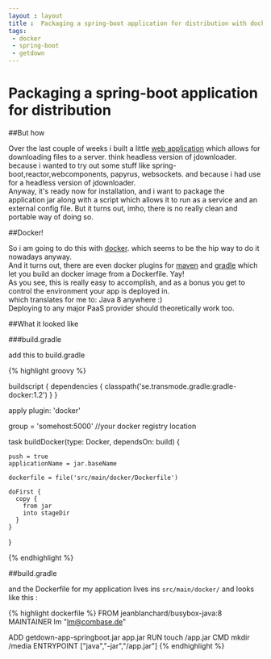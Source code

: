 ```yaml
---
layout : layout
title :  Packaging a spring-boot application for distribution with docker
tags:
 - docker
 - spring-boot
 - getdown
---
```


# Packaging a spring-boot application for distribution

##But how

Over the last couple of weeks i built a little [web application](https://github.com/lumue/getdown) which allows for downloading files to a server. think headless version of jdownloader. because i wanted to try out some stuff like spring-boot,reactor,webcomponents, papyrus, websockets. and because i had use for a headless version of jdownloader.  
Anyway, it's ready now for installation, and i want to package the application jar along with a script which allows it to run as a service and an external config file.
But it turns out, imho, there is no really clean and portable way of doing so.  

##Docker!

So i am going to do this with [docker](https://www.docker.com/). which seems to be the hip way to do it nowadays anyway.  
And it turns out, there are even docker plugins for [maven](https://github.com/spotify/docker-maven-plugin) and [gradle](https://github.com/Transmode/gradle-docker) which let you build an docker image from a Dockerfile. Yay!  
As you see, this is really easy to accomplish, and as a bonus you get to control the environment your app is deployed in.  
which translates for me to: Java 8 anywhere :)  
Deploying to any major PaaS provider should theoretically work too.


##What it looked like

###build.gradle

add this to build.gradle

{% highlight groovy %}

buildscript {
    dependencies {
    	classpath('se.transmode.gradle:gradle-docker:1.2')
    }
}

apply plugin: 'docker'

group = 'somehost:5000' //your docker registry location

task buildDocker(type: Docker, dependsOn: build) {
	
	push = true
	applicationName = jar.baseName
	
	dockerfile = file('src/main/docker/Dockerfile')
	
	doFirst {
	  copy {
		from jar
		into stageDir
	  }
	}
	
  }


{% endhighlight %}

##build.gradle

and the Dockerfile for my application lives ins ``src/main/docker/`` and looks like this :

{% highlight dockerfile %}
FROM jeanblanchard/busybox-java:8
MAINTAINER lm "lm@combase.de"

ADD getdown-app-springboot.jar app.jar
RUN touch /app.jar
CMD mkdir /media
ENTRYPOINT ["java","-jar","/app.jar"]
{% endhighlight %}


